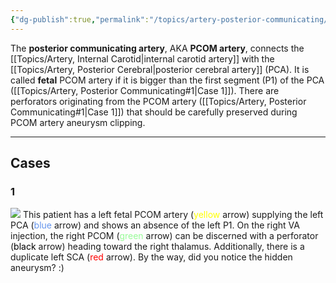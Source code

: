 ```yaml
---
{"dg-publish":true,"permalink":"/topics/artery-posterior-communicating/","tags":["anatomy","DSA","artery"],"created":"2023-10-08T20:55:29.032-07:00","updated":"2024-03-26T17:22:17.413-07:00"}
---
```


The **posterior communicating artery**, AKA **PCOM artery**, connects the [[Topics/Artery, Internal Carotid\|internal carotid artery]] with the [[Topics/Artery, Posterior Cerebral\|posterior cerebral artery]] (PCA). It is called **fetal** PCOM artery if it is bigger than the first segment (P1) of the PCA ([[Topics/Artery, Posterior Communicating#1\|Case 1]]). There are perforators originating from the PCOM artery ([[Topics/Artery, Posterior Communicating#1\|Case 1]]) that should be carefully preserved during PCOM artery aneurysm clipping.

---

## Cases

### 1

![](https://i.imgur.com/lTNVKxY.jpg)
This patient has a left fetal PCOM artery (<span style="color:yellow">yellow</span> arrow) supplying the left PCA (<span style="color:cornflowerblue">blue</span> arrow) and shows an absence of the left P1. On the right VA injection, the right PCOM (<span style="color:palegreen">green</span> arrow) can be discerned with a perforator (<span style="color:black">black</span> arrow) heading toward the right thalamus. Additionally, there is a duplicate left SCA (<span style="color:red">red</span> arrow). By the way, did you notice the hidden aneurysm? :)